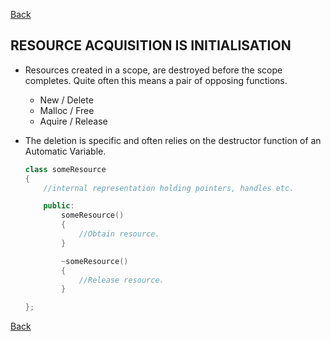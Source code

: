 [Back](README.md)

RESOURCE ACQUISITION IS INITIALISATION
-------------------------------------------------------
- Resources created in a scope, are destroyed before the scope completes. Quite often this means a pair of opposing functions.
    - New / Delete
    - Malloc / Free
    - Aquire / Release

- The deletion is specific and often relies on the destructor function of an Automatic Variable.
    ```c++
    class someResource
    {
        //internal representation holding pointers, handles etc.

        public:
            someResource()
            {
                //Obtain resource.
            }

            ~someResource()
            {
                //Release resource.
            }

    };

    ```





[Back](README.md)